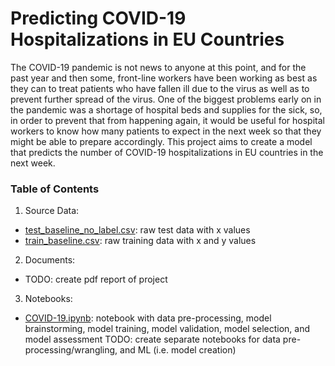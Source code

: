 # Predicting COVID-19 Hospitalizations in EU Countries
The COVID-19 pandemic is not news to anyone at this point, and for the past year and then some, front-line workers have been working as best as they can to treat patients who have fallen ill due to the virus as well as to prevent further spread of the virus. One of the biggest problems early on in the pandemic was a shortage of hospital beds and supplies for the sick, so, in order to prevent that from happening again, it would be useful for hospital workers to know how many patients to expect in the next week so that they might be able to prepare accordingly. This project aims to create a model that predicts the number of COVID-19 hospitalizations in EU countries in the next week.

### Table of Contents

1. Source Data:
- [test_baseline_no_label.csv](data/test_baseline_no_label.csv): raw test data with x values
- [train_baseline.csv](data/train_baseline.csv): raw training data with x and y values
2. Documents:
- TODO: create pdf report of project
3. Notebooks:
- [COVID-19.ipynb](/COVID-19.ipynb): notebook with data pre-processing, model brainstorming, model training, model validation, model selection, and model assessment
TODO: create separate notebooks for data pre-processing/wrangling, and ML (i.e. model creation)
